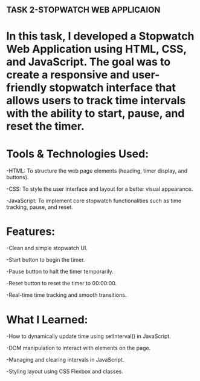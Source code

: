 ## TASK 2-STOPWATCH WEB APPLICAION

# In this task, I developed a Stopwatch Web Application using HTML, CSS, and JavaScript. The goal was to create a responsive and user-friendly stopwatch interface that allows users to track time intervals with the ability to start, pause, and reset the timer.

# Tools & Technologies Used:

-HTML: To structure the web page elements (heading, timer display, and buttons).

-CSS: To style the user interface and layout for a better visual appearance.

-JavaScript: To implement core stopwatch functionalities such as time tracking, pause, and reset.

# Features:

-Clean and simple stopwatch UI.

-Start button to begin the timer.

-Pause button to halt the timer temporarily.

-Reset button to reset the timer to 00:00:00.

-Real-time time tracking and smooth transitions.

# What I Learned:

-How to dynamically update time using setInterval() in JavaScript.

-DOM manipulation to interact with elements on the page.

-Managing and clearing intervals in JavaScript.

-Styling layout using CSS Flexbox and classes.
